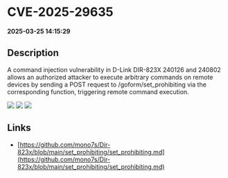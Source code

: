 # CVE-2025-29635

**2025-03-25 14:15:29**

## Description
A command injection vulnerability in D-Link DIR-823X 240126 and 240802 allows an authorized attacker to execute arbitrary commands on remote devices by sending a POST request to /goform/set_prohibiting via the corresponding function, triggering remote command execution.

![](https://img.shields.io/static/v1?label=Score&message=8.8&color=red)
![](https://img.shields.io/static/v1?label=Severity&message=HIGH&color=red)
![](https://img.shields.io/static/v1?label=CWE&message=RCE&color=green)

## Links
- [https://github.com/mono7s/Dir-823x/blob/main/set_prohibiting/set_prohibiting.md](https://github.com/mono7s/Dir-823x/blob/main/set_prohibiting/set_prohibiting.md)
